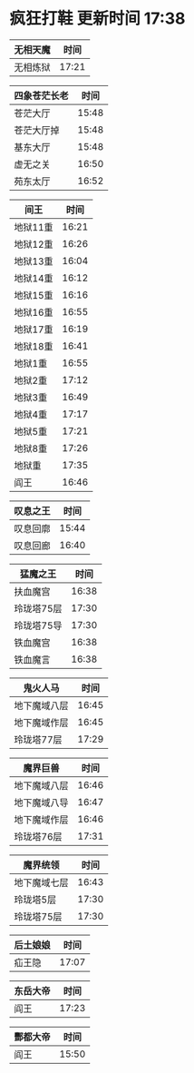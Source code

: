 # 疯狂打鞋 更新时间 17:38

| 无相天魔   | 时间    |
|--------|-------|
| 无相炼狱 | 17:21 |

| 四象苍茫长老   | 时间    |
|--------|-------|
| 苍茫大厅 | 15:48 |
| 苍茫大厅掉 | 15:48 |
| 基东大厅 | 15:48 |
| 虚无之关 | 16:50 |
| 苑东太厅 | 16:52 |

| 间王   | 时间    |
|--------|-------|
| 地狱11重 | 16:21 |
| 地狱12重 | 16:26 |
| 地狱13重 | 16:04 |
| 地狱14重 | 16:12 |
| 地狱15重 | 16:16 |
| 地狱16重 | 16:55 |
| 地狱17重 | 16:19 |
| 地狱18重 | 16:41 |
| 地狱1重 | 16:55 |
| 地狱2重 | 17:12 |
| 地狱3重 | 16:49 |
| 地狱4重 | 17:17 |
| 地狱5重 | 17:21 |
| 地狱8重 | 17:26 |
| 地狱重 | 17:35 |
| 阎王 | 16:46 |

| 叹息之王   | 时间    |
|--------|-------|
| 叹息回廓 | 15:44 |
| 叹息回廊 | 16:40 |

| 猛魔之王   | 时间    |
|--------|-------|
| 扶血魔宫 | 16:38 |
| 玲珑塔75层 | 17:30 |
| 玲珑塔75导 | 17:30 |
| 铁血魔宫 | 16:38 |
| 铁血魔言 | 16:38 |

| 鬼火人马   | 时间    |
|--------|-------|
| 地下魔域八层 | 16:45 |
| 地下魔域作层 | 16:45 |
| 玲珑塔77层 | 17:29 |

| 魔界巨兽   | 时间    |
|--------|-------|
| 地下魔域八层 | 16:46 |
| 地下魔域八导 | 16:47 |
| 地下魔域作层 | 16:46 |
| 玲珑塔76层 | 17:31 |

| 魔界统领   | 时间    |
|--------|-------|
| 地下魔域七层 | 16:43 |
| 玲珑塔5层 | 17:30 |
| 玲珑塔75层 | 17:30 |

| 后土娘娘   | 时间    |
|--------|-------|
| 疝王隐 | 17:07 |

| 东岳大帝   | 时间    |
|--------|-------|
| 阎王 | 17:23 |

| 酆都大帝   | 时间    |
|--------|-------|
| 阎王 | 15:50 |